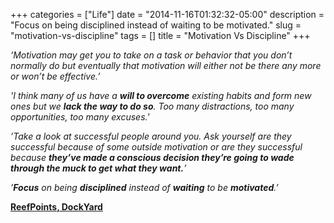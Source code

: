 +++
categories = ["Life"]
date = "2014-11-16T01:32:32-05:00"
description = "Focus on being disciplined instead of waiting to be motivated."
slug = "motivation-vs-discipline"
tags = []
title = "Motivation Vs Discipline"
+++

_‘Motivation may get you to take on a task or behavior that you don’t normally do but eventually that motivation will either not be there any more or won’t be effective.’_

_'I think many of us have a **will to overcome** existing habits and form new ones but we **lack the way to do so**. Too many distractions, too many opportunities, too many excuses.'_

_’Take a look at successful people around you. Ask yourself are they successful because of some outside motivation or are they successful because **they’ve made a conscious decision they’re going to wade through the muck to get what they want.**’_

_’**Focus** on being **disciplined** instead of **waiting** to be **motivated**.’_

[**ReefPoints, DockYard**](http://reefpoints.dockyard.com/2014/10/30/motivation-vs-discipline.html)